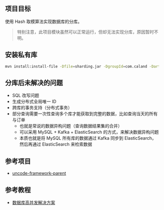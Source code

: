 ## 项目目标

使用 Hash 取模算法实现数据库的分库。

> 特别注意，此项目模块虽然可以正常运行，但却无法实现分库，原因暂时不明。

## 安装私有库

``` sh
mvn install:install-file -Dfile=sharding.jar -DgroupId=com.caland -DartifactId=sharding -Dversion=1.0.0 -Dpackaging=jar
```

## 分库后未解决的问题

- SQL 改写问题
- 生成分布式全局唯一 ID 
- 跨库的事务支持（分布式事务）
- 部分查询需要一次性查询多个库才能获取到完整的数据，比如查询当天的所有与订单
    - 也就是常说的数据异构问题（查询数据结果集的合并）
    - 可以采用 MySQL + Kafka + ElasticSearch 的方式，来解决数据异构问题
    - 本质也就是将 MySQL 所有库的数据通过 Kafka 同步到 ElasticSearch，然后再通过 ElasticSearch 来检索数据

## 参考项目

- [uncode-framework-parent](https://github.com/doublexxxxxx/uncode-framework-parent/tree/master/uncode-framework-cluster_cloud)

## 参考教程

- [数据库高并发解决方案](https://my.oschina.net/bigdataer/blog/486772)

